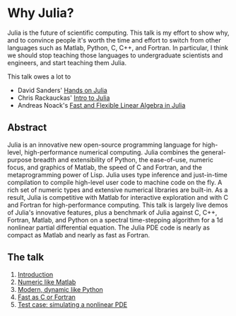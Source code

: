 # Why Julia?

Julia is the future of scientific computing. This talk is my effort to show why, and to convince people it's worth the time and effort to switch from other languages such as Matlab, Python, C, C++, and Fortran. In particular, I think we should stop teaching those languages to undergraduate scientists and engineers, and start teaching them Julia.

This talk owes a lot to
   * David Sanders' [Hands on Julia](https://github.com/dpsanders/hands_on_julia)
   * Chris Rackauckas' [Intro to Julia](https://github.com/UCIDataScienceInitiative/IntroToJulia)
   * Andreas Noack's [Fast and Flexible Linear Algebra in Julia](https://www.youtube.com/watch?v=VS0fnUOAKpI)

## Abstract

Julia is an innovative new open-source programming language for high-level, high-performance numerical computing. Julia combines the general-purpose breadth and extensibility of Python, the ease-of-use, numeric focus, and graphics of Matlab, the speed of C and Fortran, and the metaprogramming power of Lisp. Julia uses type inference and just-in-time compilation to compile high-level user code to machine code on the fly. A rich set of numeric types and extensive numerical libraries are built-in. As a result, Julia is competitive with Matlab for interactive exploration and with C and Fortran for high-performance computing. This talk is largely live demos of Julia's innovative features, plus a benchmark of Julia against C, C++, Fortran, Matlab, and Python on a spectral time-stepping algorithm for a 1d nonlinear partial differential equation. The Julia PDE code is nearly as compact as Matlab and nearly as fast as Fortran.

## The talk

  1. [Introduction](1-introduction.ipynb)
  2. [Numeric like Matlab](2-numeric-like-matlab.ipynb)
  3. [Modern, dynamic like Python](3-modern-dynamic.ipynb)
  4. [Fast as C or Fortran](4-fast-as-C.ipynb)
  5. [Test case: simulating a nonlinear PDE](5-kuramoto-sivashinksy.ipynb)

